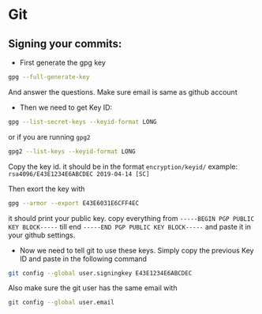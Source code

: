 # Git

## Signing your commits:

- First generate the gpg key

```bash
gpg --full-generate-key
```

And answer the questions. Make sure email is same as github account

- Then we need to get Key ID:

```bash
gpg --list-secret-keys --keyid-format LONG
```

or if you are running `gpg2`

```bash
gpg2 --list-keys --keyid-format LONG
```

Copy the key id. it should be in the format `encryption/keyid/` example: `rsa4096/E43E1234E6ABCDEC 2019-04-14 [SC]`

Then exort the key with

```bash
gpg --armor --export E43E6031E6CFF4EC
```

it should print your public key. copy everything from `-----BEGIN PGP PUBLIC KEY BLOCK-----` till end `-----END PGP PUBLIC KEY BLOCK-----` 
and paste it in your github settings.


- Now we need to tell git to use these keys. Simply copy the previous Key ID and paste in the following command

```bash
git config --global user.signingkey E43E1234E6ABCDEC
```

Also make sure the git user has the same email with

```bash
git config --global user.email
```
